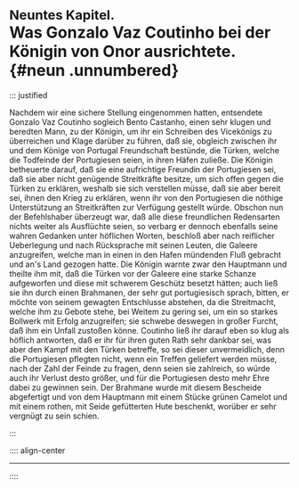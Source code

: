 # <small>Neuntes Kapitel.</small><br />Was Gonzalo Vaz Coutinho bei der Königin von Onor ausrichtete.{#neun .unnumbered}

::: justified

Nachdem wir eine sichere Stellung eingenommen hatten, entsendete Gonzalo Vaz
Coutinho sogleich Bento Castanho, einen sehr klugen und beredten Mann, zu der
Königin, um ihr ein Schreiben des Vicekönigs zu überreichen und Klage darüber zu
führen, daß sie, obgleich zwischen ihr und dem Könige von Portugal Freundschaft
bestünde, die Türken, welche die Todfeinde der Portugiesen seien, in ihren Häfen
zuließe. Die Königin betheuerte darauf, daß sie eine aufrichtige Freundin der
Portugiesen sei, daß sie aber nicht genügende Streitkräfte besitze, um sich
offen gegen die Türken zu erklären, weshalb sie sich verstellen müsse, daß sie
aber bereit sei, ihnen den Krieg zu erklären, wenn ihr von den Portugiesen die
nöthige Unterstützung an Streitkräften zur Verfügung gestellt würde. Obschon nun
der Befehlshaber überzeugt war, daß alle diese freundlichen Redensarten nichts
weiter als Ausflüchte seien, so verbarg er dennoch ebenfalls seine wahren
Gedanken unter höflichen Worten, beschloß aber nach reiflicher Ueberlegung und
nach Rücksprache mit seinen Leuten, die Galeere anzugreifen, welche man in einen
in den Hafen mündenden Fluß gebracht und an's Land gezogen hatte. Die Königin
warnte zwar den Hauptmann und theilte ihm mit, daß die Türken vor der Galeere
eine starke Schanze aufgeworfen und diese mit schwerem Geschütz besetzt hätten;
auch ließ sie ihn durch einen Brahmanen, der sehr gut portugiesisch sprach,
bitten, er möchte von seinem gewagten Entschlusse abstehen, da die Streitmacht,
welche ihm zu Gebote stehe, bei Weitem zu gering sei, um ein so starkes Bollwerk
mit Erfolg anzugreifen; sie schwebe deswegen in großer Furcht, daß ihm ein
Unfall zustoßen könne. Coutinho ließ ihr darauf eben so klug als höflich
antworten, daß er ihr für ihren guten Rath sehr dankbar sei, was aber den Kampf
mit den Türken betreffe, so sei dieser unvermeidlich, denn die Portugiesen
pflegten nicht, wenn ein Treffen geliefert werden müsse, nach der Zahl der
Feinde zu fragen, denn seien sie zahlreich, so würde auch ihr Verlust desto
größer, und für die Portugiesen desto mehr Ehre dabei zu gewinnen sein. Der
Brahmane wurde mit diesem Bescheide abgefertigt und von dem Hauptmann mit einem
Stücke grünen Camelot und mit einem rothen, mit Seide gefütterten Hute
beschenkt, worüber er sehr vergnügt zu sein schien.

:::

:::: align-center
****
::::
